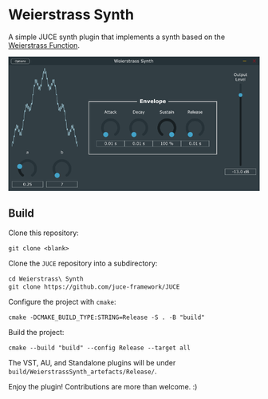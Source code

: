 # Weierstrass Synth

A simple JUCE synth plugin that implements a synth based on the
[Weierstrass Function](https://en.wikipedia.org/wiki/Weierstrass_function).

![image](example.png)

## Build

Clone this repository:

```shell
git clone <blank>
```

Clone the `JUCE` repository into a subdirectory:

```shell
cd Weierstrass\ Synth
git clone https://github.com/juce-framework/JUCE
```

Configure the project with `cmake`:

```shell
cmake -DCMAKE_BUILD_TYPE:STRING=Release -S . -B "build"
```

Build the project:

```shell
cmake --build "build" --config Release --target all
```

The VST, AU, and Standalone plugins will be under `build/WeierstrassSynth_artefacts/Release/`.

Enjoy the plugin! Contributions are more than welcome. :)
